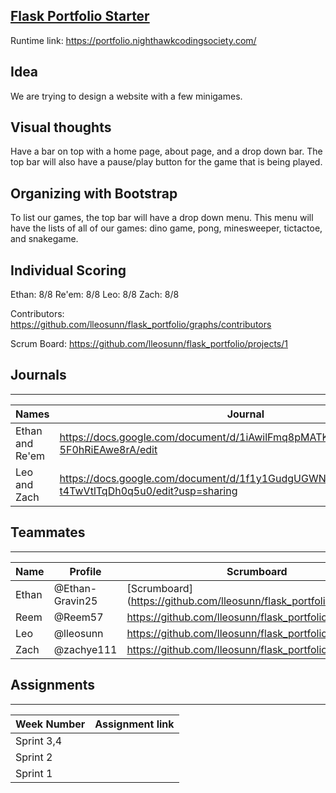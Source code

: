 ## [Flask Portfolio Starter](https://nighthawkcodingsociety.com/projectsearch/details/Flask%20Portfolio%20Starter)
Runtime link: https://portfolio.nighthawkcodingsociety.com/
## Idea
We are trying to design a website with a few minigames.
## Visual thoughts
Have a bar on top with a home page, about page, and a drop down bar. The top bar will also have a pause/play button for the game that is being played.

## Organizing with Bootstrap
To list our games, the top bar will have a drop down menu. This menu will have the lists of all of our games: dino game, pong, minesweeper, tictactoe, and snakegame.

## Individual Scoring
Ethan: 8/8
Re'em: 8/8
Leo: 8/8
Zach: 8/8

Contributors: https://github.com/lleosunn/flask_portfolio/graphs/contributors

Scrum Board: https://github.com/lleosunn/flask_portfolio/projects/1

## Journals
----------
| Names            | Journal                                                                                                      |
| ---------------- | ------------------------------------------------------------------------------------------------------------ |
| Ethan and Re'em  | https://docs.google.com/document/d/1iAwilFmq8pMATKJHm1rtc5YyC8sE1-5F0hRiEAwe8rA/edit |
| Leo and Zach     | https://docs.google.com/document/d/1f1y1GudgUGWNHNWUNxCWraKD7N-t4TwVtlTqDh0q5u0/edit?usp=sharing |

## Teammates
---------------------------------------
| Name             | Profile              | Scrumboard                                                              | Issues |Commits  |
| ---------------- | --------------- | ---------------------------------------------------------------------------- | ------ |----------- | 
| Ethan |@Ethan-Gravin25| [Scrumboard]  (https://github.com/lleosunn/flask_portfolio/projects/1)| https://github.com/lleosunn/flask_portfolio/issues |https://github.com/nighthawkcoders/flask_portfolio/compare/main...lleosunn:main |
| Reem |@Reem57|https://github.com/lleosunn/flask_portfolio/projects/1 | https://github.com/lleosunn/flask_portfolio/issues | https://github.com/nighthawkcoders/flask_portfolio/compare/main...lleosunn:main |
| Leo |@lleosunn|https://github.com/lleosunn/flask_portfolio/projects/1 | https://github.com/lleosunn/flask_portfolio/issues |https://github.com/nighthawkcoders/flask_portfolio/compare/main...lleosunn:main |
| Zach |@zachye111|https://github.com/lleosunn/flask_portfolio/projects/1 | https://github.com/lleosunn/flask_portfolio/issues |https://github.com/nighthawkcoders/flask_portfolio/compare/main...lleosunn:main |


## Assignments
---------------------------------------
| Week Number   | Assignment link                                              |
| ------------- | -------------------------------------------------------------| 
| Sprint 3,4    |                                            |
| Sprint 2      | | 
| Sprint 1      |          |

